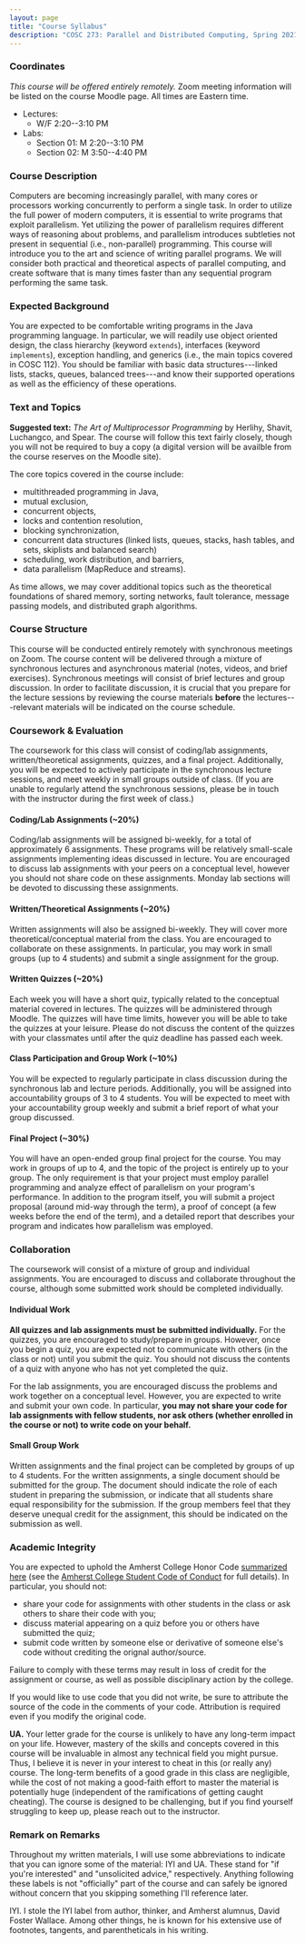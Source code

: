 ```yaml
---
layout: page
title: "Course Syllabus"
description: "COSC 273: Parallel and Distributed Computing, Spring 2021"
---
```


### Coordinates

*This course will be offered entirely remotely.* Zoom meeting information will be listed on the course Moodle page. All times are Eastern time.

- Lectures: 
    + W/F 2:20--3:10 PM 
- Labs:
    + Section 01:  M 2:20--3:10 PM
	+ Section 02:  M 3:50--4:40 PM

### Course Description

Computers are becoming increasingly parallel, with many cores or processors working concurrently to perform a single task. In order to utilize the full power of modern computers, it is essential to write programs that exploit parallelism. Yet utilizing the power of parallelism requires different ways of reasoning about problems, and parallelism introduces subtleties not present in sequential (i.e., non-parallel) programming. This course will introduce you to the art and science of writing parallel programs. We will consider both practical and theoretical aspects of parallel computing, and create software that is many times faster than any sequential program performing the same task. 

### Expected Background

You are expected to be comfortable writing programs in the Java programming language. In particular, we will readily use object oriented design, the class hierarchy (keyword `extends`), interfaces (keyword `implements`), exception handling, and generics (i.e., the main topics covered in COSC 112). You should be familiar with basic data structures---linked lists, stacks, queues, balanced trees---and know their supported operations as well as the efficiency of these operations. 

### Text and Topics

**Suggested text:** *The Art of Multiprocessor Programming* by Herlihy, Shavit, Luchangco, and Spear. The course will follow this text fairly closely, though you will not be required to buy a copy (a digital version will be availble from the course reserves on the Moodle site). 

The core topics covered in the course include:

- multithreaded programming in Java,
- mutual exclusion,
- concurrent objects,
- locks and contention resolution,
- blocking synchronization,
- concurrent data structures (linked lists, queues, stacks, hash tables, and sets, skiplists and balanced search)
- scheduling, work distribution, and barriers,
- data parallelism (MapReduce and streams).

As time allows, we may cover additional topics such as the theoretical foundations of shared memory, sorting networks, fault tolerance, message passing models, and distributed graph algorithms.

### Course Structure 

This course will be conducted entirely remotely with synchronous meetings on Zoom. The course content will be delivered through a mixture of synchronous lectures and asynchronous material (notes, videos, and brief exercises). Synchronous meetings will consist of brief lectures and group discussion. In order to facilitate discussion, it is crucial that you prepare for the lecture sessions by reviewing the course materials **before** the lectures---relevant materials will be indicated on the course schedule. 

### Coursework & Evaluation

The coursework for this class will consist of coding/lab assignments, written/theoretical assignments, quizzes, and a final project. Additionally, you will be expected to actively participate in the synchronous lecture sessions, and meet weekly in small groups outside of class. (If you are unable to regularly attend the synchronous sessions, please be in touch with the instructor during the first week of class.)


#### Coding/Lab Assignments (~20%)

Coding/lab assignments will be assigned bi-weekly, for a total of approximately 6 assignments. These programs will be relatively small-scale assignments implementing ideas discussed in lecture. You are encouraged to discuss lab assignments with your peers on a conceptual level, however you should not share code on these assignments. Monday lab sections will be devoted to discussing these assignments.

#### Written/Theoretical Assignments (~20%)

Written assignments will also be assigned bi-weekly. They will cover more theoretical/conceptual material from the class. You are encouraged to collaborate on these assignments. In particular, you may work in small groups (up to 4 students) and submit a single assignment for the group. 

#### Written Quizzes (~20%)

Each week you will have a short quiz, typically related to the conceptual material covered in lectures. The quizzes will be administered through Moodle. The quizzes will have time limits, however you will be able to take the quizzes at your leisure. Please do not discuss the content of the quizzes with your classmates until after the quiz deadline has passed each week.

#### Class Participation and Group Work (~10%)

You will be expected to regularly participate in class discussion during the synchronous lab and lecture periods. Additionally, you will be assigned into accountability groups of 3 to 4 students. You will be expected to meet with your accountability group weekly and submit a brief report of what your group discussed. 

#### Final Project (~30%)

You will have an open-ended group final project for the course. You may work in groups of up to 4, and the topic of the project is entirely up to your group. The only requirement is that your project must employ parallel programming and analyze effect of parallelism on your program's performance. In addition to the program itself, you will submit a project proposal (around mid-way through the term), a proof of concept (a few weeks before the end of the term), and a detailed report that describes your program and indicates how parallelism was employed.

### Collaboration

The coursework will consist of a mixture of group and individual assignments. You are encouraged to discuss and collaborate throughout the course, although some submitted work should be completed individually.

#### Individual Work

**All quizzes and lab assignments must be submitted individually.** For the quizzes, you are encouraged to study/prepare in groups. However, once you begin a quiz, you are expected not to communicate with others (in the class or not) until you submit the quiz. You should not discuss the contents of a quiz with anyone who has not yet completed the quiz.

For the lab assignments, you are encouraged discuss the problems and work together on a conceptual level. However, you are expected to write and submit your own code. In particular, **you may not share your code for lab assignments with fellow students, nor ask others (whether enrolled in the course or not) to write code on your behalf.** 

#### Small Group Work

Written assignments and the final project can be completed by groups of up to 4 students. For the written assignments, a single document should be submitted for the group. The document should indicate the role of each student in preparing the submission, or indicate that all students share equal responsibility for the submission. If the group members feel that they deserve unequal credit for the assignment, this should be indicated on the submission as well.

### Academic Integrity

You are expected to uphold the Amherst College Honor Code [summarized here](https://www.amherst.edu/offices/student-affairs/community-standards/intellectual-responsibility-and-plagiarism/node/657748#:~:text=The%20Amherst%20College%20Honor%20Code,by%20students%2C%20faculty%20and%20staff.) (see the [Amherst College Student Code of Conduct](https://www.amherst.edu/offices/student-affairs/community-standards/student-code-of-conduct) for full details). In particular, you should not:

- share your code for assignments with other students in the class or ask others to share their code with you;
- discuss material appearing on a quiz before you or others have submitted the quiz;
- submit code written by someone else or derivative of someone else's code without crediting the orignal author/source. 

Failure to comply with these terms may result in loss of credit for the assignment or course, as well as possible disciplinary action by the college. 

If you would like to use code that you did not write, be sure to attribute the source of the code in the comments of your code. Attribution is required even if you modify the original code.

**UA.** Your letter grade for the course is unlikely to have any long-term impact on your life. However, mastery of the skills and concepts covered in this course will be invaluable in almost any technical field you might pursue. Thus, I believe it is never in your interest to cheat in this (or really any) course. The long-term benefits of a good grade in this class are negligible, while the cost of not making a good-faith effort to master the material is potentially huge (independent of the ramifications of getting caught cheating). The course is designed to be challenging, but if you find yourself struggling to keep up, please reach out to the instructor. 



### Remark on Remarks

Throughout my written materials, I will use some abbreviations to indicate that you can ignore some of the material: IYI and UA. These stand for "if you're interested" and "unsolicited advice," respectively. Anything following these labels is not "officially" part of the course and can safely be ignored without concern that you skipping something I'll reference later.

IYI. I stole the IYI label from author, thinker, and Amherst alumnus, David Foster Wallace. Among other things, he is known for his extensive use of footnotes, tangents, and parentheticals in his writing. 



